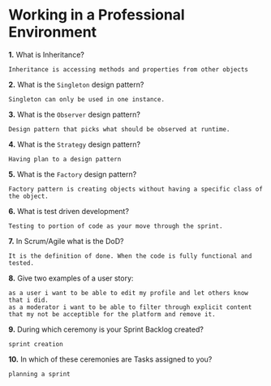 # Working in a Professional Environment

**1.** What is Inheritance?
<!-- enter you answer in the space below -->
```
Inheritance is accessing methods and properties from other objects
```
**2.** What is the `Singleton` design pattern?
<!-- enter you answer in the space below -->
```
Singleton can only be used in one instance.
```
**3.** What is the `Observer` design pattern?
<!-- enter you answer in the space below -->
```
Design pattern that picks what should be observed at runtime.
```
**4.** What is the `Strategy` design pattern?
<!-- enter you answer in the space below -->
```
Having plan to a design pattern
```
**5.** What is the `Factory` design pattern?
<!-- enter you answer in the space below -->
```
Factory pattern is creating objects without having a specific class of the object.
```
**6.** What is test driven development?
<!-- enter you answer in the space below -->
```
Testing to portion of code as your move through the sprint.
```
**7.** In Scrum/Agile what is the DoD?
<!-- enter you answer in the space below -->
```
It is the definition of done. When the code is fully functional and tested.
```
**8.** Give two examples of a user story:
<!-- enter you answer in the space below -->
```
as a user i want to be able to edit my profile and let others know that i did.
as a moderator i want to be able to filter through explicit content that my not be acceptible for the platform and remove it.

```
**9.** During which ceremony is your Sprint Backlog created?
<!-- enter you answer in the space below -->
```
sprint creation
```
**10.** In which of these ceremonies are Tasks assigned to you?
<!-- enter you answer in the space below -->
```
planning a sprint
```